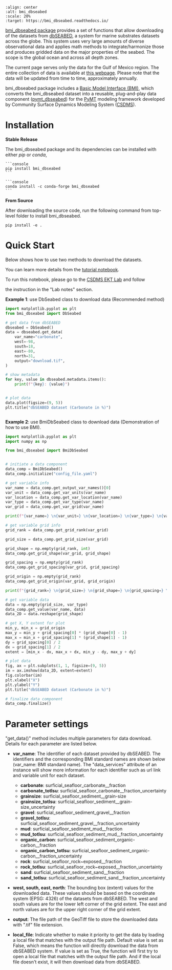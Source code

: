 ```{image} _static/bmi_dbseabed_logo.png
:align: center
:alt: bmi_dbseabed
:scale: 20%
:target: https://bmi_dbseabed.readthedocs.io/
```

[bmi_dbseabed package][bmi_dbseabed-github] provides a set of functions that allow
downloading of the datasets from [dbSEABED][dbSEABED-website],
a system for marine substrates datasets across the globe.
This system uses very large amounts of diverse observational data and
applies math methods to integrate/harmonize those
and produces gridded data on the major properties of the seabed.
The scope is the global ocean and across all depth zones.

The current page serves only the data for the Gulf of Mexico region.
The entire collection of data is available at
[this webpage](https://csdms.colorado.edu/wiki/Data:DBSEABED).
Please note that the data will be updated from time to time, approximately annually.

bmi_dbseabed package includes a [Basic Model Interface (BMI)][bmi-docs],
which converts the bmi_dbseabed dataset into a reusable,
plug-and-play data component ([pymt_dbseabed][bmi_dbseabed-pymt]) for
the [PyMT][pymt-docs] modeling framework developed
by Community Surface Dynamics Modeling System ([CSDMS][csdms]).

# Installation

**Stable Release**

The bmi_dbseabed package and its dependencies can be installed with either *pip* or *conda*,

````{tab} pip
```console
pip install bmi_dbseabed
```
````

````{tab} conda
```console
conda install -c conda-forge bmi_dbseabed
```
````

**From Source**

After downloading the source code, run the following command from top-level folder
to install bmi_dbseabed.

```console
pip install -e .
```

# Quick Start

Below shows how to use two methods to download the datasets.

You can learn more details from the [tutorial notebook][bmi_dbseabed-notebook].

To run this notebook, please go to the [CSDMS EKT Lab][bmi_dbseabed-csdms] and follow

the instruction in the "Lab notes" section.

**Example 1**: use DbSeabed class to download data (Recommended method)

```python
import matplotlib.pyplot as plt
from bmi_dbseabed import DbSeabed

# get data from dbSEABED
dbseabed = DbSeabed()
data = dbseabed.get_data(
    var_name="carbonate",
    west=-98,
    south=18,
    east=-80,
    north=31,
    output="download.tif",
)

# show metadata
for key, value in dbseabed.metadata.items():
    print(f"{key}: {value}")


# plot data
data.plot(figsize=(9, 5))
plt.title("dbSEABED dataset (Carbonate in %)")
```

```{image} _static/ts_plot.png
```

**Example 2**: use BmiDbSeabed class to download data (Demonstration of how to use BMI).

```python
import matplotlib.pyplot as plt
import numpy as np

from bmi_dbseabed import BmiDbSeabed


# initiate a data component
data_comp = BmiDbSeabed()
data_comp.initialize("config_file.yaml")

# get variable info
var_name = data_comp.get_output_var_names()[0]
var_unit = data_comp.get_var_units(var_name)
var_location = data_comp.get_var_location(var_name)
var_type = data_comp.get_var_type(var_name)
var_grid = data_comp.get_var_grid(var_name)

print(f"{var_name=} \n{var_unit=} \n{var_location=} \n{var_type=} \n{var_grid=}")

# get variable grid info
grid_rank = data_comp.get_grid_rank(var_grid)

grid_size = data_comp.get_grid_size(var_grid)

grid_shape = np.empty(grid_rank, int)
data_comp.get_grid_shape(var_grid, grid_shape)

grid_spacing = np.empty(grid_rank)
data_comp.get_grid_spacing(var_grid, grid_spacing)

grid_origin = np.empty(grid_rank)
data_comp.get_grid_origin(var_grid, grid_origin)

print(f"{grid_rank=} \n{grid_size=} \n{grid_shape=} \n{grid_spacing=} \n{grid_origin=}")

# get variable data
data = np.empty(grid_size, var_type)
data_comp.get_value(var_name, data)
data_2D = data.reshape(grid_shape)

# get X, Y extent for plot
min_y, min_x = grid_origin
max_y = min_y + grid_spacing[0] * (grid_shape[0] - 1)
max_x = min_x + grid_spacing[1] * (grid_shape[1] - 1)
dy = grid_spacing[0] / 2
dx = grid_spacing[1] / 2
extent = [min_x - dx, max_x + dx, min_y - dy, max_y + dy]

# plot data
fig, ax = plt.subplots(1, 1, figsize=(9, 5))
im = ax.imshow(data_2D, extent=extent)
fig.colorbar(im)
plt.xlabel("X")
plt.ylabel("Y")
plt.title("dbSEABED dataset (Carbonate in %)")

# finalize data component
data_comp.finalize()
```

# Parameter settings

"get_data()" method includes multiple parameters for data download. Details for each parameter are listed below.

- **var_name**: The identifier of each dataset provided by dbSEABED. The identifiers and the
  corresponding BMI standard names are shown below (var_name: BMI standard name). The "data_services" attribute of an instance will show more
  information for each identifier such as url link and variable unit for each dataset.

  - **carbonate**: surficial_seafloor_carbonate__fraction
  - **carbonate_totlsu**: surficial_seafloor_carbonate__fraction_uncertainty
  - **grainsize**: surficial_seafloor_sediment__grain-size
  - **grainsize_totlsu**: surficial_seafloor_sediment__grain-size_uncertainty
  - **gravel**: surficial_seafloor_sediment_gravel__fraction
  - **gravel_totlsu**: surficial_seafloor_sediment_gravel__fraction_uncertainty
  - **mud**: surficial_seafloor_sediment_mud__fraction
  - **mud_totlsu**: surficial_seafloor_sediment_mud__fraction_uncertainty
  - **organic_carbon**: surficial_seafloor_sediment_organic-carbon__fraction
  - **organic_carbon_totlsu**: surficial_seafloor_sediment_organic-carbon__fraction_uncertainty
  - **rock**: surficial_seafloor_rock~exposed__fraction
  - **rock_totlsu**: surficial_seafloor_rock~exposed__fraction_uncertainty
  - **sand**: surficial_seafloor_sediment_sand__fraction
  - **sand_totlsu**: surficial_seafloor_sediment_sand__fraction_uncertainty

- **west, south, east, north**: The bounding box (extent) values for the downloaded data. These values should be based on the
  coordinate system (EPSG: 4326) of the datasets from dbSEABED. The west and south values are for the lower left corner
  of the grid extent. The east and north values are for the upper right corner of the grid extent.

- **output**: The file path of the GeoTiff file to store the downloaded data with ".tif" file extension.

- **local_file**: Indicate whether to make it priority to get the data by loading a local file that matches with the
  output file path. Default value is set as False, which means the function will directly download the data from dbSEABED
  system. If value is set as True, the function will first try to open a local file that matches with
  the output file path. And if the local file doesn't exist, it will then download data from dbSEABED.

<!-- links -->
[bmi-docs]: https://bmi.readthedocs.io
[csdms]: https://csdms.colorado.edu
[pymt-docs]: https://pymt.readthedocs.io
[bmi_dbseabed-csdms]: https://csdms.colorado.edu/wiki/Lab-0036
[bmi_dbseabed-github]: https://github.com/gantian127/bmi_dbseabed
[dbSEABED-website]: https://instaar.colorado.edu/~jenkinsc/dbseabed/
[bmi_dbseabed-notebook]: https://github.com/gantian127/bmi_dbseabed/blob/master/notebooks/bmi_dbseabed.ipynb
[bmi_dbseabed-pymt]: https://pymt-dbseabed.readthedocs.io
